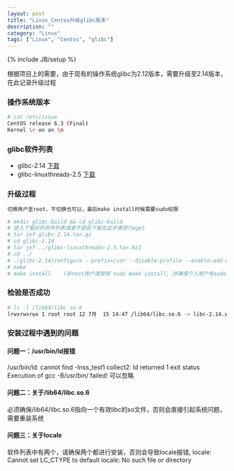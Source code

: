 ```yaml
---
layout: post
title: "Linux_Centos升级glibc版本"
description: ""
category: "Linux"
tags: ["Linux", "Centos", "glibc"]
---
```

{% include JB/setup %}

根据项目上的需要，由于现有的操作系统glibc为2.12版本，需要升级至2.14版本，在此记录升级过程

### 操作系统版本
```sh
# cat /etc/issue
CentOS release 6.3 (Final)
Kernel \r on an \m

```

### glibc软件列表
* glibc-2.14 [下载](http://ftp.gnu.org/gnu/glibc/glibc-2.14.tar.gz)
* glibc-linuxthreads-2.5 [下载](http://ftp.gnu.org/gnu/glibc/glibc-linuxthreads-2.5.tar.bz2)

### 升级过程
```sh
切换用户至root，不切换也可以，最后make install时候需要sudo权限

# mkdir glibc-build && cd glibc-build
# 放入下载好的软件列表或者不提前下载在此步骤进行wget
# tar zxf glibc-2.14.tar.gz
# cd glibc-2.14
# tar jxf ../glibc-linuxthreads-2.5.tar.bz2
# cd ../
# ./glibc-2.14/configure --prefix=/usr --disable-profile --enable-add-ons --with-headers=/usr/include --with-binutils=/usr/bin
# make
# make install    (非root用户请使用 sudo make install, 并确保个人用户有sudo权限)
```

### 检验是否成功
```sh
# ls -l /lib64/libc.so.6
lrwxrwxrwx 1 root root 12 7月  15 14:47 /lib64/libc.so.6 -> libc-2.14.so*
```

### 安装过程中遇到的问题
#### 问题一：/usr/bin/ld报错
/usr/bin/ld: cannot find -lnss_test1
collect2: ld returned 1 exit status
Execution of gcc -B/usr/bin/ failed!
可以忽略

#### 问题二：关于/lib64/libc.so.6
必须确保/lib64/libc.so.6指向一个有效libc的so文件，否则会直接引起系统问题，需要重装系统

#### 问题三：关于locale
软件列表中有两个，请确保两个都进行安装，否则会导致locale报错, locale: Cannot set LC_CTYPE to default locale: No such file or directory
